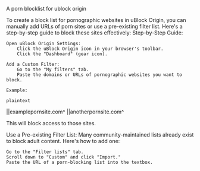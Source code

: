 A porn blocklist for ublock origin

To create a block list for pornographic websites in uBlock Origin, you can manually add URLs of porn sites or use a pre-existing filter list. Here's a step-by-step guide to block these sites effectively:
Step-by-Step Guide:

    Open uBlock Origin Settings:
        Click the uBlock Origin icon in your browser's toolbar.
        Click the "Dashboard" (gear icon).

    Add a Custom Filter:
        Go to the "My filters" tab.
        Paste the domains or URLs of pornographic websites you want to block.

    Example:

    plaintext

||examplepornsite.com^
||anotherpornsite.com^

This will block access to those sites.

Use a Pre-existing Filter List: Many community-maintained lists already exist to block adult content. Here's how to add one:

    Go to the "Filter lists" tab.
    Scroll down to "Custom" and click "Import."
    Paste the URL of a porn-blocking list into the textbox.
